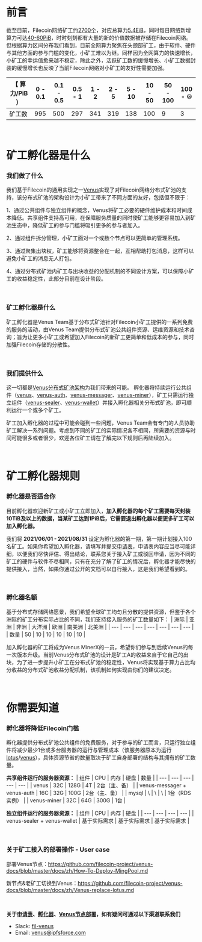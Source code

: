 # 前言

截至目前，Filecoin网络矿工约[2700个](http://filscan.io/)，对应总算力[5.4EiB](http://filscan.io/)，同时每日网络新增算力可达[40-60PiB](http://filscan.io/)，时时刻刻都有大量的新的价值数据被存储在Filecoin网络。但根据算力区间分布我们看到，目前全网算力聚焦在头颈部矿工，由于软件、硬件与其他方面的参与门槛的变化，小矿工难以为继。同样因为全网算力的快速增长，小矿工的幸运值愈来越不稳定，除此之外，活跃矿工数的缓慢增长、小矿工数据封装的缓慢增长也反映了当前Filecoin网络对小矿工的友好性需要加强。

| 【 算力/PiB ） |0 - 0.1|0.1 - 0.5|0.5 - 1|1 - 2|2 - 5|5 - 10|10 - 50|50 - 100|100 - ♾|
| --- | --- | --- | --- | --- | --- | --- | --- | --- | --- |
| 矿工数 | 995 | 500 | 297 | 341 | 319 | 138 | 100 | 9 | 3 |

</br>

# 矿工孵化器是什么

### 我们做了什么

我们基于Filecoin的通用实现之一[Venus](https://venus.filecoin.io/Home.html)实现了对Filecoin网络分布式矿池的支持，该分布式矿池的架构设计为小矿工带来了不同方面的友好，包括但不限于：

1、通过公共组件与独立组件的概念，Venus将矿工必要的硬件维护成本和时间成本降低。共享组件支持高可用，在保障服务质量的同时使矿工能够更容易加入到矿池生态中，降低矿工的参与门槛将吸引更多的参与者加入。

2、通过组件拆分管理，小矿工面对一个或数个节点可以更简单的管理系统。

3、通过聚集出块权，矿工能够将资源整合在一起，互相帮助打包消息，这样可以避免小矿工的消息无人打包。

4、通过分布式矿池内矿工与出块收益的分配机制的不同设计方案，可以保障小矿工的收益稳定性，此部分目前在设计阶段。

</br>

### 矿工孵化器是什么

矿工孵化器是Venus Team基于分布式矿池针对Filecoin小矿工提供的一系列免费的服务的活动，由Venus Team提供分布式矿池公共组件资源、运维资源和技术咨询；旨为让更多小矿工或希望加入Filecoin的新矿工更简单和低成本的参与，同时加强Filecoin存储的分散性。

</br>

### 我们提供什么

这一切都是[Venus分布式矿池架构](https://github.com/filecoin-project/venus-docs/blob/master/docs/zh/Overview.md)为我们带来的可能。
孵化器将持续运行公共组件（[venus](https://github.com/filecoin-project/venus)、[venus-auth](https://github.com/filecoin-project/venus-auth)、[venus-messager](https://github.com/filecoin-project/venus-messager)、[venus-miner](https://github.com/filecoin-project/venus-miner)），矿工只需运行独立组件（[venus-sealer](https://github.com/filecoin-project/venus-sealer)、[venus-wallet](https://github.com/filecoin-project/venus-wallet)）并接入孵化器相关分布式矿池，即可顺利运行一个或多个矿工。

矿工加入孵化器的过程中可能会碰到一些问题，Venus Team会有专门的人员协助矿工解决一系列问题。考虑到不同的矿工的实际情况各不相同，所需要的资源与时间可能很多或者很少，欢迎各位矿工请在了解完以下规则后再陆续加入。

</br>

# 矿工孵化器规则

### 孵化器是否适合你

目前孵化器欢迎新矿工或小矿工立即加入，**加入孵化器的每个矿工需要每天封装10TiB及以上的数据，当某矿工达到1PiB后，它需要退出孵化器以便更多矿工可以加入孵化器。**

我们将 **2021/06/01 - 2021/08/31** 设定为孵化器的第一期，第一期计划接入100名矿工。如果你希望加入孵化器，请填写并提交[申请表](表单信息包括该矿工的实际的情况)，申请表内容应当尽可能详细，以便我们尽快评估、得出结论，联系您关于接入矿工或驳回申请，因为不同的矿工的硬件与软件不尽相同，只有在充分了解了矿工的情况后，孵化器才能尽快的提供接入，当然，如果你通过公开的文档可以自行接入，这是我们希望看到的。

</br>

### 孵化器名额

基于分布式存储网络愿景，我们希望全球矿工均匀且分散的提供资源，但鉴于各个洲际的矿工分布实际占比的不同，我们支持接入服务的矿工数量如下：
| 洲际 | 亚洲 | 非洲 | 大洋洲 | 欧洲 | 南美洲 | 北美洲 |
| --- | --- | --- | --- | --- | --- | --- |
| 数量 | 50 | 10 | 10 | 10 | 10 | 10 |

加入孵化器的矿工将成为Venus MinerX的一员，希望你们参与到后续Venus的每一次版本升级。当前Venus分布式矿池的设计是矿工A的收益来自于它自己的出块，为了进一步提升小矿工在分布式矿池的稳定性，Venus将实现基于算力占比均分收益的分布式矿池收益分配机制，该机制如何实现由你们的建议决定。

</br>

# 你需要知道

### 孵化器将降低Filecoin门槛

孵化器提供分布式矿池公共组件的免费服务，对于参与的矿工而言，只运行独立组件将减少最少1台或多台服务器的运行与管理成本（该服务器原本为运行[lotus](https://github.com/filecoin-project/lotus)/[venus](https://github.com/filecoin-project/venus)），具体资源节省的数量取决于矿工自身部署的结构与其拥有的矿工数量。

**共享组件运行的服务器资源：**
| 组件 | CPU | 内存 | 硬盘 | 数量 |
| --- | --- | --- | --- | --- |
| venus | 32C | 128G | 4T | 2台（主、备） |
| venus-messager + venus-auth | 16C | 32G | 100G | 2台（主、备） |
| mysql | \ | \ | \ | 1台（RDS实例） |
| venus-miner | 32C | 64G | 300G | 1台 |

**独立组件运行的服务器资源：**
| 组件 | CPU | 内存 | 硬盘 |
| --- | --- | --- | --- |
| venus-sealer + venus-wallet | 基于实际需求 | 基于实际需求 | 基于实际需求 |

</br>

### 关于矿工接入的部署操作 - User case

部署Venus节点：https://github.com/filecoin-project/venus-docs/blob/master/docs/zh/How-To-Deploy-MingPool.md

新节点&老矿工切换到Venus：https://github.com/filecoin-project/venus-docs/blob/master/docs/zh/Venus-replace-lotus.md

</br>

**关于[申请表](表单信息包括该矿工的实际的情况)、[孵化器](https://github.com/Joss-Hua/hello-word/edit/main/%E7%9F%BF%E5%B7%A5%E5%AD%B5%E5%8C%96%E5%99%A8%E8%AE%A1%E5%88%92.md)、[Venus节点部署](https://github.com/filecoin-project/venus-docs/blob/master/docs/zh/How-To-Deploy-MingPool.md)，如有疑问可通过以下渠道联系我们**
- Slack: [fil-venus](https://filecoinproject.slack.com/archives/CEHHJNJS3)
- Email: [venus@ipfsforce.com ](venus@ipfsforce.com )

